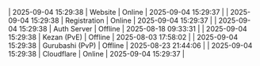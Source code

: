 | 2025-09-04 15:29:38 | Website | Online | 2025-09-04 15:29:37 |
| 2025-09-04 15:29:38 | Registration | Online | 2025-09-04 15:29:37 |
| 2025-09-04 15:29:38 | Auth Server | Offline | 2025-08-18 09:33:31 |
| 2025-09-04 15:29:38 | Kezan (PvE) | Offline | 2025-08-03 17:58:02 |
| 2025-09-04 15:29:38 | Gurubashi (PvP) | Offline | 2025-08-23 21:44:06 |
| 2025-09-04 15:29:38 | Cloudflare | Online | 2025-09-04 15:29:37 |
